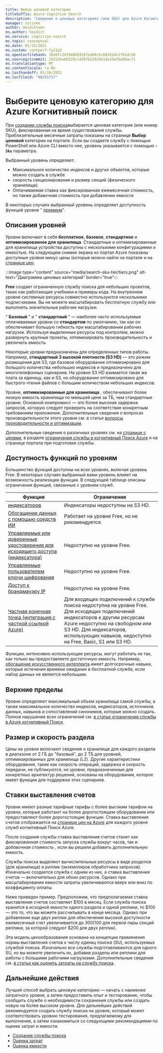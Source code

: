 ```yaml
---
title: Выбор ценовой категории
titleSuffix: Azure Cognitive Search
description: 'Сведения о ценовых категориях (или SKU) для Azure Когнитивный поиск. Службу поиска можно подготовить на этих уровнях: Free, Basic и Standard. Уровень "Стандартный" доступен в различных конфигурациях ресурсов и уровнях емкости.'
manager: nitinme
author: HeidiSteen
ms.author: heidist
ms.service: cognitive-search
ms.topic: conceptual
ms.date: 01/15/2021
ms.custom: contperf-fy21q2
ms.openlocfilehash: 38ddfc2d3940bb9267edd6c5c683918c1fb5dc58
ms.sourcegitcommit: 25d1d5eb0329c14367621924e1da19af0a99acf1
ms.translationtype: MT
ms.contentlocale: ru-RU
ms.lasthandoff: 01/16/2021
ms.locfileid: "98251717"
---
```

# <a name="choose-a-pricing-tier-for-azure-cognitive-search"></a>Выберите ценовую категорию для Azure Когнитивный поиск

При [создании службы поиска](search-create-service-portal.md)выбирается ценовая категория (или номер SKU), фиксированная на время существования службы. Приблизительные месячные затраты показаны на странице **Выбор ценовой** категории на портале. Если вы создаете службу с помощью PowerShell или Azure CLI вместо нее, уровень указывается с помощью **`-Sku`** параметра.

Выбранный уровень определяет:

+ Максимальное количество индексов и других объектов, которые можно создать в службе
+ скорость секционирования и размер секций (физического хранилища).
+ Оплачиваемая ставка как фиксированная ежемесячная стоимость, но также добавочная стоимость при добавлении емкости

В некоторых случаях выбранный уровень определяет доступность функций уровня " [премиум](#premium-features)".

## <a name="tier-descriptions"></a>Описания уровней

Уровни включают в себя **бесплатное**, **базовое**, **стандартное** и **оптимизированное для хранилища**. Стандартные и оптимизированные для хранилища устройства доступны с несколькими конфигурациями и емкостью. На следующем снимке экрана из портал Azure показаны доступные уровни минус цены (которые можно найти на портале и на [странице цен](https://azure.microsoft.com/pricing/details/search/). 

:::image type="content" source="media/search-sku-tier/tiers.png" alt-text="Диаграмма ценовых категорий" border="true":::

**Free** создает ограниченную службу поиска для небольших проектов, таких как работающие учебники и примеры кода. На внутреннем уровне системные ресурсы совместно используются несколькими подписчиками. Вы не можете масштабировать бесплатную службу или выполнять значительные рабочие нагрузки.

" **Базовый** " и " **стандартный** " — наиболее часто используемые оплачиваемые уровни со **стандартом** по умолчанию, так как он обеспечивает большую гибкость при масштабировании рабочих нагрузок. Используя выделенные ресурсы под контролем, можно развернуть крупные проекты, оптимизировать производительность и увеличить емкость.

Некоторые уровни предназначены для определенных типов работы. Например, **стандартный 3 высокой плотности (S3 HD)** — это *режим размещения* для S3, где базовое оборудование оптимизировано для большого количества небольших индексов и предназначено для многотелефонных сценариев. На уровне S3 HD взимается такая же плата за единицу, как и S3, но оборудование оптимизировано для быстрого чтения файлов с большим количеством небольших индексов.

Уровни, **оптимизированные для хранилища** , обеспечивают более низкую емкость хранилища по меньшей цене за ТБ, чем стандартные уровни. Основной компромисс — это более высокая задержка запросов, которую следует проверить на соответствие конкретным требованиям приложения. Дополнительные сведения о вопросах производительности этого уровня см. в статье [вопросы производительности и оптимизации](search-performance-optimization.md).

Дополнительные сведения о различных уровнях см. на [странице с ценами](https://azure.microsoft.com/pricing/details/search/), в разделе [ограничения службы в когнитивный Поиск Azure](search-limits-quotas-capacity.md) и на странице портала при подготовке службы.

<a name="premium-features"></a>

## <a name="feature-availability-by-tier"></a>Доступность функций по уровням

Большинство функций доступны на всех уровнях, включая уровень Free. В некоторых случаях выбранный вами уровень влияет на возможность реализации функции. В следующей таблице описаны ограничения функций, связанные с уровнем служб.

| Функция | Ограничения |
|---------|-------------|
| [индексаторов](search-indexer-overview.md) | Индексаторы недоступны на S3 HD.  |
| [Обогащение данных с помощью средств ИИ](search-security-manage-encryption-keys.md) | Работает на уровне Free, но не рекомендуется. |
| [Управляемые или доверенные удостоверения для исходящего доступа (индексатора)](search-howto-managed-identities-data-sources.md) | Недоступно на уровне Free.|
| [Управляемые пользователем ключи шифрования](search-security-manage-encryption-keys.md) | Недоступно на уровне Free. |
| [Доступ к брандмауэру IP](service-configure-firewall.md) | Недоступно на уровне Free. |
| [Частная конечная точка (интеграция с частной ссылкой Azure)](service-create-private-endpoint.md) | Для входящих подключений к службе поиска недоступна на уровне Free. Для исходящих подключений индексаторов к другим ресурсам Azure недоступно на свободном или S3 HD. Для индексаторов, использующих навыков, недоступно на Free, Basic, S1 или S3 HD.|

Функции, интенсивно использующие ресурсы, могут работать не так, как только вы предоставляете достаточную емкость. Например, [обогащение искусственного интеллекта](cognitive-search-concept-intro.md) имеет долгосрочные навыки, которые истечения времени ожидания в бесплатной службе, если набор данных не является небольшим.

## <a name="upper-limits"></a>Верхние пределы

Уровни определяют максимальный объем хранилища самой службы, а также максимальное количество индексов, индексаторов, источников данных, навыков и сопоставлений синонимов, которые можно создать. Полное нарушение всех ограничений см. [в статье ограничения службы в Azure когнитивный Поиск](search-limits-quotas-capacity.md). 

## <a name="partition-size-and-speed"></a>Размер и скорость раздела

Цены на уровни включают сведения о хранилище для каждого раздела в диапазоне от 2 ГБ до "базовый", до 2 ТБ для уровней, оптимизированных для хранилища (L2). Другие характеристики оборудования, такие как скорость операций, задержка и скорость передачи, не публикуются, но уровни, предназначенные для конкретных архитектур решений, основаны на оборудовании, которое имеет функции для поддержки этих сценариев.

## <a name="billing-rates"></a>Ставки выставления счетов

Уровни имеют разные тарифные тарифы с более высоким тарифом на уровни, которые работают на более дорогостоящем оборудовании или предоставляют более дорогостоящие функции. Ставка выставления счетов отображается на [странице цен на Azure](https://azure.microsoft.com/pricing/details/search/) для каждого уровня служб когнитивный Поиск Azure.

После создания службы ставка выставления счетов станет как *фиксированная стоимость* запуска службы вокруг часов, так и *добавочная стоимость* , если вы решили добавить дополнительную емкость.

Службы поиска выделяют вычислительные ресурсы в виде *разделов* (для хранилища) и *реплик* (экземпляров обработчика запросов). Изначально создается служба с одним из них, а ставка выставления счетов — включительно для обоих ресурсов. Однако при масштабировании емкости затраты увеличиваются вверх или вниз по коэффициенту оплаты.

Ниже приведен пример. Предположим, что предполагаемая ставка выставления счетов составляет $100 в месяц. Если служба поиска хранится в исходной емкости одного раздела и одной реплики, то $100 — это то, что вы можете рассчитывать в конце месяца. Однако при добавлении еще двух реплик для обеспечения высокой доступности ежемесячный счет увеличивается до $300 ($100 для первой пары секций реплики, за которой следуют $200 для двух реплик).

Эта модель ценообразования основана на концепции применения нормы выставления счетов к числу *единиц поиска* (SU), используемых службой поиска. Изначально все службы подготавливаются для одного SU, но вы можете увеличить их, добавив разделы или реплики для работы с большими рабочими нагрузками. Дополнительные сведения см. [в статье как оценить затраты на службу поиска](search-sku-manage-costs.md).

## <a name="next-steps"></a>Дальнейшие действия

Лучший способ выбрать ценовую категорию — начать с наименее затратного уровня, а затем предоставить опыт и тестирование, чтобы сообщить службе о необходимости сохранения службы или создать новую на более высоком уровне. Для дальнейших действий рекомендуется создать службу поиска на уровне, который может соответствовать уровню тестирования, предлагаемому для выполнения, а затем ознакомиться со следующими рекомендациями по оценке затрат и емкости.

+ [Создание службы поиска](search-create-service-portal.md)
+ [Оценка затрат](search-sku-manage-costs.md)
+ [Оценка емкости](search-sku-manage-costs.md)